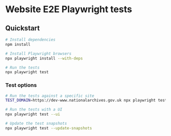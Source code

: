 # Website E2E Playwright tests

## Quickstart

```sh
# Install dependencies
npm install

# Install Playwright browsers
npx playwright install --with-deps

# Run the tests
npx playwright test
```

### Test options

```sh
# Run the tests against a specific site
TEST_DOMAIN=https://dev-www.nationalarchives.gov.uk npx playwright test

# Run the tests with a UI
npx playwright test --ui

# Update the test snapshots
npx playwright test --update-snapshots
```
